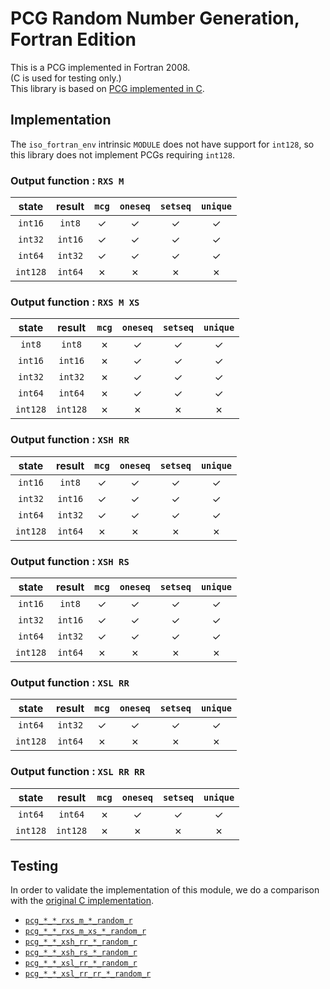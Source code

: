 # PCG Random Number Generation, Fortran Edition

This is a PCG implemented in Fortran 2008.</br>
(C is used for testing only.)</br>
This library is based on [PCG implemented in C](https://github.com/imneme/pcg-c).



## Implementation

The `iso_fortran_env` intrinsic `MODULE` does not have support for `int128`,
so this library does not implement PCGs requiring `int128`.

### Output function : `RXS M`

|state   |result  |`mcg`   |`oneseq`|`setseq`|`unique`|
|:------:|:------:|:------:|:------:|:------:|:------:|
|`int16` |`int8`  |&#x2713;|&#x2713;|&#x2713;|&#x2713;|
|`int32` |`int16` |&#x2713;|&#x2713;|&#x2713;|&#x2713;|
|`int64` |`int32` |&#x2713;|&#x2713;|&#x2713;|&#x2713;|
|`int128`|`int64` |&#x2717;|&#x2717;|&#x2717;|&#x2717;|

### Output function : `RXS M XS`

|state   |result  |`mcg`   |`oneseq`|`setseq`|`unique`|
|:------:|:------:|:------:|:------:|:------:|:------:|
|`int8`  |`int8`  |&#x2717;|&#x2713;|&#x2713;|&#x2713;|
|`int16` |`int16` |&#x2717;|&#x2713;|&#x2713;|&#x2713;|
|`int32` |`int32` |&#x2717;|&#x2713;|&#x2713;|&#x2713;|
|`int64` |`int64` |&#x2717;|&#x2713;|&#x2713;|&#x2713;|
|`int128`|`int128`|&#x2717;|&#x2717;|&#x2717;|&#x2717;|

### Output function : `XSH RR`

|state   |result  |`mcg`   |`oneseq`|`setseq`|`unique`|
|:------:|:------:|:------:|:------:|:------:|:------:|
|`int16` |`int8`  |&#x2713;|&#x2713;|&#x2713;|&#x2713;|
|`int32` |`int16` |&#x2713;|&#x2713;|&#x2713;|&#x2713;|
|`int64` |`int32` |&#x2713;|&#x2713;|&#x2713;|&#x2713;|
|`int128`|`int64` |&#x2717;|&#x2717;|&#x2717;|&#x2717;|

### Output function : `XSH RS`

|state   |result  |`mcg`   |`oneseq`|`setseq`|`unique`|
|:------:|:------:|:------:|:------:|:------:|:------:|
|`int16` |`int8`  |&#x2713;|&#x2713;|&#x2713;|&#x2713;|
|`int32` |`int16` |&#x2713;|&#x2713;|&#x2713;|&#x2713;|
|`int64` |`int32` |&#x2713;|&#x2713;|&#x2713;|&#x2713;|
|`int128`|`int64` |&#x2717;|&#x2717;|&#x2717;|&#x2717;|

### Output function : `XSL RR`

|state   |result  |`mcg`   |`oneseq`|`setseq`|`unique`|
|:------:|:------:|:------:|:------:|:------:|:------:|
|`int64` |`int32` |&#x2713;|&#x2713;|&#x2713;|&#x2713;|
|`int128`|`int64` |&#x2717;|&#x2717;|&#x2717;|&#x2717;|

### Output function : `XSL RR RR`

|state   |result  |`mcg`   |`oneseq`|`setseq`|`unique`|
|:------:|:------:|:------:|:------:|:------:|:------:|
|`int64` |`int64` |&#x2717;|&#x2713;|&#x2713;|&#x2713;|
|`int128`|`int128`|&#x2717;|&#x2717;|&#x2717;|&#x2717;|



## Testing

In order to validate the implementation of this module,
we do a comparison with the [original C implementation](https://github.com/imneme/pcg-c).

- [`pcg_*_*_rxs_m_*_random_r`](https://github.com/DSCF-1224/pcg-fortran/tree/develop/test/pcg_random_number_rxs_m)
- [`pcg_*_*_rxs_m_xs_*_random_r`](https://github.com/DSCF-1224/pcg-fortran/tree/develop/test/pcg_random_number_rxs_m_xs)
- [`pcg_*_*_xsh_rr_*_random_r`](https://github.com/DSCF-1224/pcg-fortran/tree/develop/test/pcg_random_number_xsh_rr)
- [`pcg_*_*_xsh_rs_*_random_r`](https://github.com/DSCF-1224/pcg-fortran/tree/develop/test/pcg_random_number_xsh_rs)
- [`pcg_*_*_xsl_rr_*_random_r`](https://github.com/DSCF-1224/pcg-fortran/tree/develop/test/pcg_random_number_xsl_rr)
- [`pcg_*_*_xsl_rr_rr_*_random_r`](https://github.com/DSCF-1224/pcg-fortran/tree/develop/test/pcg_random_number_xsl_rr_rr)

<!-- EOF -->
